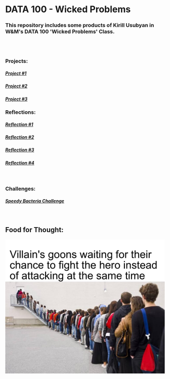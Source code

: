 # DATA 100 - Wicked Problems

### This repository includes some products of Kirill Usubyan in W&M's DATA 100 'Wicked Problems' Class.

<br><br>
### Projects:
##### [Project #1](Project1.md)
##### [Project #2](Project2.md)
##### [Project #3](Project3.md)


### Reflections:<br>
##### [Reflection #1](Reflection1.md)
##### [Reflection #2](Reflection2.md)
##### [Reflection #3](Reflection3.md)
##### [Reflection #4](Reflection4.md)
<br>

### Challenges: <br>
##### [Speedy Bacteria Challenge](Challenge1.md)
<br>

## Food for Thought:
![](meme_hot_take.jpg)
